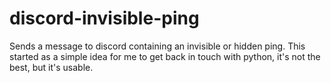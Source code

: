 # discord-invisible-ping

Sends a message to discord containing an invisible or hidden ping. This started as a simple idea for me to get back in touch with python, it's not the best, but it's usable. 

